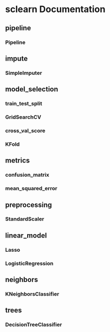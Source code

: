 # sclearn Documentation 

## pipeline
### Pipeline

## impute
### SimpleImputer

## model_selection
### train_test_split
### GridSearchCV
### cross_val_score
### KFold

## metrics
### confusion_matrix
### mean_squared_error

## preprocessing
### StandardScaler

## linear_model
### Lasso
### LogisticRegression

## neighbors
### KNeighborsClassifier

## trees
### DecisionTreeClassifier


